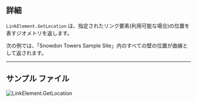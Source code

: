 ## 詳細
`LinkElement.GetLocation` は、指定されたリンク要素(利用可能な場合)の位置を表すジオメトリを返します。

次の例では、「Snowdon Towers Sample Site」内のすべての壁の位置が曲線として返されます。
___
## サンプル ファイル

![LinkElement.GetLocation](./Revit.Elements.LinkElement.GetLocation_img.jpg)
